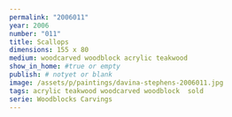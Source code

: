 ```yaml
---
permalink: "2006011"
year: 2006
number: "011"
title: Scallops
dimensions: 155 x 80
medium: woodcarved woodblock acrylic teakwood
show_in_home: #true or empty
publish: # notyet or blank
image: /assets/p/paintings/davina-stephens-2006011.jpg
tags: acrylic teakwood woodcarved woodblock  sold
serie: Woodblocks Carvings
---
```

